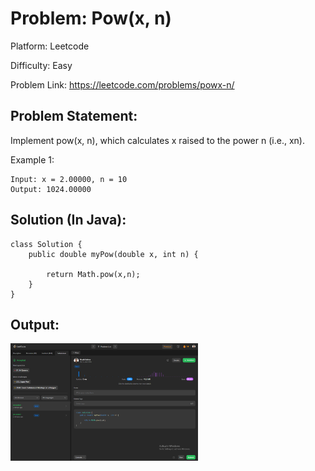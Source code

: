 # Problem: Pow(x, n)

Platform: Leetcode

Difficulty: Easy

Problem Link: https://leetcode.com/problems/powx-n/

## Problem Statement:

Implement pow(x, n), which calculates x raised to the power n (i.e., xn).

Example 1:

    Input: x = 2.00000, n = 10
    Output: 1024.00000

## Solution (In Java):
    
    class Solution {
        public double myPow(double x, int n) {

            return Math.pow(x,n);
        }
    }

## Output:
<img
  src="Output.png"
  alt="Alt text"
  title="Optional title"
  style="display: inline-block; margin: 0 auto; max-width: 300px">








